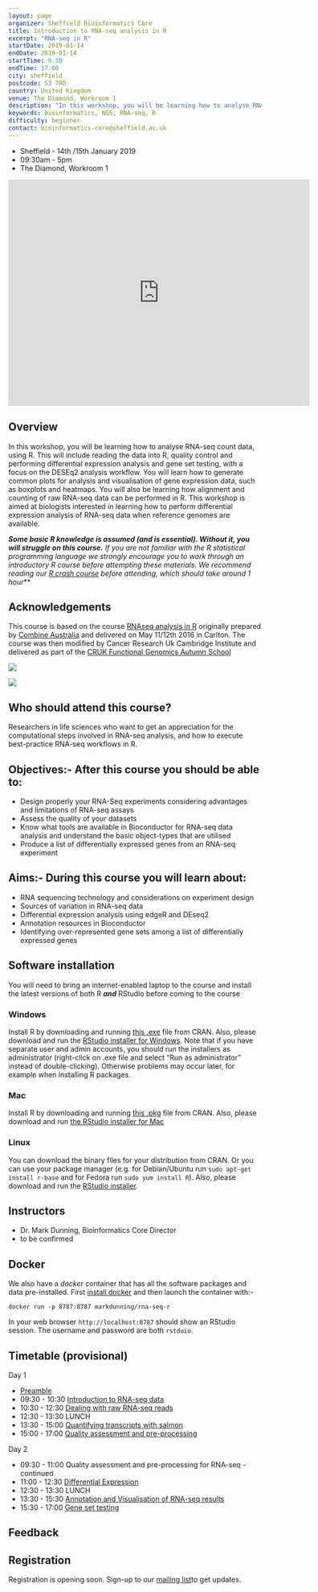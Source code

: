 ```yaml
---
layout: page
organizer: Sheffield Bioinformatics Core
title: Introduction to RNA-seq analysis in R
excerpt: "RNA-seq in R"
startDate: 2019-01-14
endDate: 2019-01-14
startTime: 9.30
endTime: 17.00
city: sheffield
postcode: S3 7RD
country: United Kingdom
venue: The Diamond, Workroom 1
description: "In this workshop, you will be learning how to analyse RNA-seq count data, using R. This will include reading the data into R, quality control and performing differential expression analysis and gene set testing, with a focus on the edgeR analysis workflow. You will learn how to generate common plots for analysis and visualisation of gene expression data, such as boxplots and heatmaps. You will also be learning how alignment and counting of raw RNA-seq data can be performed in R. This workshop is aimed at biologists interested in learning how to perform differential expression analysis of RNA-seq data when reference genomes are available.."
keywords: bioinformatics, NGS, RNA-seq, R
difficulty: beginner
contact: bioinformatics-core@sheffield.ac.uk
---
```


- Sheffield - 14th /15th January 2019
- 09:30am - 5pm
- The Diamond, Workroom 1

<iframe src="https://www.google.com/maps/embed?pb=!1m18!1m12!1m3!1d3365.6502641679717!2d-1.4835925589425!3d53.381301664196606!2m3!1f0!2f0!3f0!3m2!1i1024!2i768!4f13.1!3m3!1m2!1s0x48797881e28b3e81%3A0x611c9522ca2169ed!2sThe+Diamond!5e0!3m2!1sen!2suk!4v1533302104527" width="600" height="450" frameborder="0" style="border:0" allowfullscreen></iframe>

## Overview

In this workshop, you will be learning how to analyse RNA-seq count data, using R. This will include reading the data into R, quality control and performing differential expression analysis and gene set testing, with a focus on the DESEq2 analysis workflow. You will learn how to generate common plots for analysis and visualisation of gene expression data, such as boxplots and heatmaps. You will also be learning how alignment and counting of raw RNA-seq data can be performed in R. This workshop is aimed at biologists interested in learning how to perform differential expression analysis of RNA-seq data when reference genomes are available.

***Some basic R knowledge is assumed (and is essential). Without it, you will struggle on this course.** If you are not familiar with the R statistical programming language we strongly encourage you to work through an introductory R course before attempting these materials. We recommend reading our [R crash course](https://bioinformatics-core-shared-training.github.io/r-crash-course/) before attending, which should take around 1 hour***

## Acknowledgements

This course is based on the course [RNAseq analysis in R](http://combine-australia.github.io/2016-05-11-RNAseq/) originally prepared by [Combine Australia](https://combine.org.au/) and delivered on May 11/12th 2016 in Carlton. The course was then modified by Cancer Research Uk Cambridge Institute and delivered as part of the [CRUK Functional Genomics Autumn School](https://bioinformatics-core-shared-training.github.io/cruk-autumn-school-2017/)

![](https://raw.githubusercontent.com/sheffield-bioinformatics-core/RNAseq-R/gh-pages/images/combine_banner.png)

![](https://raw.githubusercontent.com/sheffield-bioinformatics-core/RNAseq-R/gh-pages/images/CRUK_Cambridge_Major%20Centre%20logo.jpg)

## Who should attend this course?

Researchers in life sciences who want to get an appreciation for the computational steps involved in RNA-seq analysis, and how to execute best-practice RNA-seq workflows in R.

## Objectives:- After this course you should be able to:

- Design properly your RNA-Seq experiments considering advantages and limitations of RNA-seq assays
- Assess the quality of your datasets
- Know what tools are available in Bioconductor for RNA-seq data analysis and understand the basic object-types that are utilised
- Produce a list of differentially expressed genes from an RNA-seq experiment 

## Aims:- During this course you will learn about:

- RNA sequencing technology and considerations on experiment design
- Sources of variation in RNA-seq data
- Differential expression analysis using edgeR and DEseq2
- Annotation resources in Bioconductor
- Identifying over-represented gene sets among a list of differentially expressed genes 
    
## Software installation
You will need to bring an internet-enabled laptop to the course and install the latest versions of both R ***and*** RStudio before coming to the course

### Windows

Install R by downloading and running [this .exe](http://cran.r-project.org/bin/windows/base/release.htm) file from CRAN. Also, please download and run the [RStudio installer for Windows](https://www.rstudio.com/products/rstudio/download/#download). Note that if you have separate user and admin accounts, you should run the installers as administrator (right-click on .exe file and select “Run as administrator” instead of double-clicking). Otherwise problems may occur later, for example when installing R packages.

### Mac

Install R by downloading and running [this .pkg](http://cran.r-project.org/bin/macosx/R-latest.pkg) file from CRAN. Also, please download and run [the RStudio installer for Mac](https://www.rstudio.com/products/rstudio/download/#download)

### Linux

You can download the binary files for your distribution from CRAN. Or you can use your package manager (e.g. for Debian/Ubuntu run `sudo apt-get install r-base` and for Fedora run `sudo yum install R`). Also, please download and run the [RStudio installer](https://www.rstudio.com/products/rstudio/download/#download).


## Instructors

- Dr. Mark Dunning, Bioinformatics Core Director
- to be confirmed

## Docker

We also have a *docker* container that has all the software packages and data pre-installed. First [install docker](https://www.docker.com/community-edition#/download) and then launch the container with:-

```
docker run -p 8787:8787 markdunning/rna-seq-r
```
In your web browser ```http://localhost:8787``` should show an RStudio session. The username and password are both ```rstduio```.

## Timetable (provisional)

Day 1
- [Preamble](https://docs.google.com/presentation/d/15OLjTTRniIYADnSU6KS1vfmIa6gVFNWGWory8FUR_8k/edit?usp=sharing)
- 09:30 - 10:30 [Introduction to RNA-seq data]()
- 10:30 - 12:30 [Dealing with raw RNA-seq reads]()
- 12:30 - 13:30 LUNCH
- 13:30 - 15:00 [Quantifying transcripts with salmon]()
- 15:00 - 17:00 [Quality assessment and pre-processing]()

Day 2

- 09:30 - 11:00 Quality assessment and pre-processing for RNA-seq - continued
- 11:00 - 12:30 [Differential Expression]()
- 12:30 - 13:30 LUNCH
- 13:30 - 15:30 [Annotation and Visualisation of RNA-seq results]()
- 15:30 - 17:00 [Gene set testing]()


## Feedback



## Registration 

Registration is opening soon. Sign-up to our [mailing list](https://groups.google.com/a/sheffield.ac.uk/forum/#!forum/bioinformatics-core-news/join)to get updates.

